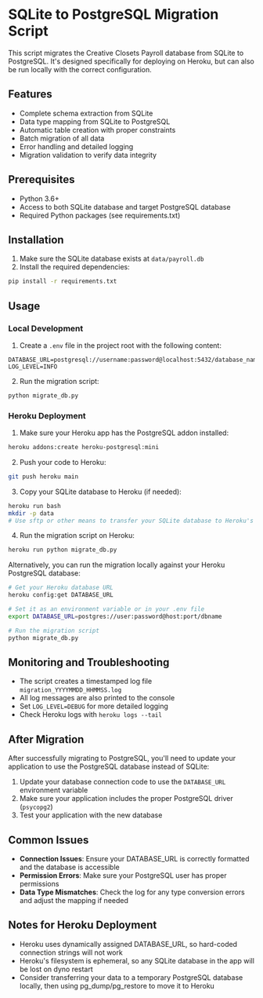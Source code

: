 # SQLite to PostgreSQL Migration Script

This script migrates the Creative Closets Payroll database from SQLite to PostgreSQL. It's designed specifically for deploying on Heroku, but can also be run locally with the correct configuration.

## Features

- Complete schema extraction from SQLite
- Data type mapping from SQLite to PostgreSQL 
- Automatic table creation with proper constraints
- Batch migration of all data
- Error handling and detailed logging
- Migration validation to verify data integrity

## Prerequisites

- Python 3.6+
- Access to both SQLite database and target PostgreSQL database
- Required Python packages (see requirements.txt)

## Installation

1. Make sure the SQLite database exists at `data/payroll.db`
2. Install the required dependencies:

```bash
pip install -r requirements.txt
```

## Usage

### Local Development

1. Create a `.env` file in the project root with the following content:

```
DATABASE_URL=postgresql://username:password@localhost:5432/database_name
LOG_LEVEL=INFO
```

2. Run the migration script:

```bash
python migrate_db.py
```

### Heroku Deployment

1. Make sure your Heroku app has the PostgreSQL addon installed:

```bash
heroku addons:create heroku-postgresql:mini
```

2. Push your code to Heroku:

```bash
git push heroku main
```

3. Copy your SQLite database to Heroku (if needed):

```bash
heroku run bash
mkdir -p data
# Use sftp or other means to transfer your SQLite database to Heroku's data/ folder
```

4. Run the migration script on Heroku:

```bash
heroku run python migrate_db.py
```

Alternatively, you can run the migration locally against your Heroku PostgreSQL database:

```bash
# Get your Heroku database URL
heroku config:get DATABASE_URL

# Set it as an environment variable or in your .env file
export DATABASE_URL=postgres://user:password@host:port/dbname

# Run the migration script
python migrate_db.py
```

## Monitoring and Troubleshooting

- The script creates a timestamped log file `migration_YYYYMMDD_HHMMSS.log`
- All log messages are also printed to the console
- Set `LOG_LEVEL=DEBUG` for more detailed logging
- Check Heroku logs with `heroku logs --tail`

## After Migration

After successfully migrating to PostgreSQL, you'll need to update your application to use the PostgreSQL database instead of SQLite:

1. Update your database connection code to use the `DATABASE_URL` environment variable
2. Make sure your application includes the proper PostgreSQL driver (`psycopg2`)
3. Test your application with the new database

## Common Issues

- **Connection Issues**: Ensure your DATABASE_URL is correctly formatted and the database is accessible
- **Permission Errors**: Make sure your PostgreSQL user has proper permissions
- **Data Type Mismatches**: Check the log for any type conversion errors and adjust the mapping if needed

## Notes for Heroku Deployment

- Heroku uses dynamically assigned DATABASE_URL, so hard-coded connection strings will not work
- Heroku's filesystem is ephemeral, so any SQLite database in the app will be lost on dyno restart
- Consider transferring your data to a temporary PostgreSQL database locally, then using pg_dump/pg_restore to move it to Heroku 